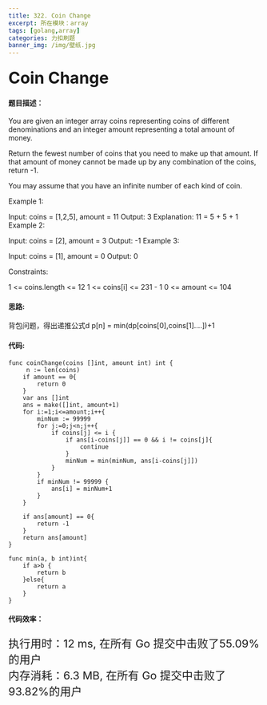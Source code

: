 ```yaml
---
title: 322. Coin Change
excerpt: 所在模块：array
tags: [golang,array]
categories: 力扣刷题
banner_img: /img/壁纸.jpg
---
```


### <font size=6px>Coin Change</font>

#### 题目描述：

You are given an integer array coins representing coins of different denominations and an integer amount representing a total amount of money.

Return the fewest number of coins that you need to make up that amount. If that amount of money cannot be made up by any combination of the coins, return -1.

You may assume that you have an infinite number of each kind of coin.

 

Example 1:

Input: coins = [1,2,5], amount = 11
Output: 3
Explanation: 11 = 5 + 5 + 1
Example 2:

Input: coins = [2], amount = 3
Output: -1
Example 3:

Input: coins = [1], amount = 0
Output: 0


Constraints:

1 <= coins.length <= 12
1 <= coins[i] <= 231 - 1
0 <= amount <= 104

#### 思路:

背包问题，得出递推公式d p[n] = min(dp[coins[0],coins[1]....])+1

#### 代码:

```golang
func coinChange(coins []int, amount int) int {
     n := len(coins)
    if amount == 0{
        return 0
    }
    var ans []int
    ans = make([]int, amount+1)
    for i:=1;i<=amount;i++{
        minNum := 99999
        for j:=0;j<n;j++{
            if coins[j] <= i {
                if ans[i-coins[j]] == 0 && i != coins[j]{
                    continue
                }
                minNum = min(minNum, ans[i-coins[j]]) 
            }
        }
        if minNum != 99999 {
            ans[i] = minNum+1
        }
    }
    
    if ans[amount] == 0{
        return -1
    }
    return ans[amount]
}

func min(a, b int)int{
    if a>b {
        return b
    }else{
        return a
    }
}
```

#### 代码效率：

<p class="note note-primary"; style="font-size:22px">
   执行用时：12 ms, 在所有 Go 提交中击败了55.09%的用户<br>
   内存消耗：6.3 MB, 在所有 Go 提交中击败了93.82%的用户
</p>



